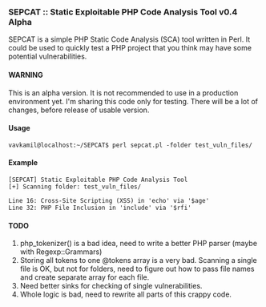 ### SEPCAT :: Static Exploitable PHP Code Analysis Tool v0.4 Alpha

SEPCAT is a simple PHP Static Code Analysis (SCA) tool written in Perl.
It could be used to quickly test a PHP project that you think may have some potential vulnerabilities.

#### WARNING

This is an alpha version. It is not recommended to use in a production environment yet. I'm sharing this code only for testing. There will be a lot of changes, before release of usable version.

#### Usage

```
vavkamil@localhost:~/SEPCAT$ perl sepcat.pl -folder test_vuln_files/
```

#### Example

```
[SEPCAT] Static Exploitable PHP Code Analysis Tool
[+] Scanning folder: test_vuln_files/

Line 16: Cross-Site Scripting (XSS) in 'echo' via '$age'
Line 32: PHP File Inclusion in 'include' via '$rfi'
```

#### TODO
1) php_tokenizer() is a bad idea, need to write a better PHP parser (maybe with Regexp::Grammars)
2) Storing all tokens to one @tokens array is a very bad. Scanning a single file is OK, but not for folders, need to figure out how to pass file names and create separate array for each file.
3) Need better sinks for checking of single vulnerabilities.
4) Whole logic is bad, need to rewrite all parts of this crappy code.